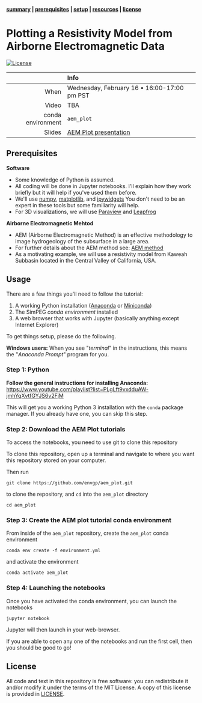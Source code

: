 **[summary](#summary) | [prerequisites](#prerequisites) | [setup](#setup) | [resources](#resources) | [license](#license)**

# Plotting a Resistivity Model from Airborne Electromagnetic Data

[![License](https://img.shields.io/github/license/simpeg/transform-2021-simpeg.svg)](https://github.com/simpeg/transform-2021-simpeg/blob/master/LICENSE)

|         | Info |
|--------:|:-----|
| When    | Wednesday, February 16 • 16:00-17:00 pm PST |
| Video | TBA |
| conda environment  | `aem_plot` |
| Slides  | [AEM Plot presentation](https://bit.ly/aem_plot_slides) |


## Prerequisites

**Software**

* Some knowledge of Python is assumed.
* All coding will be done in Jupyter notebooks. I'll explain how they work
  briefly but it will help if you've used them before.
* We'll use [numpy](https://numpy.org/), [matplotlib](https://matplotlib.org/), and
  [ipywidgets](https://ipywidgets.readthedocs.io/)
  You don't need to be an expert in these tools but some familiarity will help.
* For 3D visualizations, we will use [Paraview](https://www.paraview.org/) and [Leapfrog](https://www.seequent.com/products-solutions/leapfrog-geo/)

**Airborne Electromagnetic Mehtod**
* AEM (Airborne Electromagnetic Method) is an effective methodology to image hydrogeology of the subsurface in a large area. 
* For further details about the AEM method see: [AEM method](https://em.geosci.xyz/content/geophysical_surveys/airborne_tdem/index.html)
* As a motivating example, we will use a resistivity model from Kaweah Subbasin located in the Central Valley of California, USA. 

## Usage

There are a few things you'll need to follow the tutorial:

1. A working Python installation ([Anaconda](https://www.anaconda.com/products/individual) or [Miniconda](https://docs.conda.io/en/latest/miniconda.html))
2. The SimPEG *conda environment* installed
3. A web browser that works with Jupyter
   (basically anything except Internet Explorer)

To get things setup, please do the following.

**Windows users:** When you see "*terminal*" in the instructions,
this means the "*Anaconda Prompt*" program for you.

### Step 1: Python

**Follow the general instructions for installing Anaconda:** https://www.youtube.com/playlist?list=PLgLft9vxdduAW-jmhYqXvtfGYJS6v2FjM

This will get you a working Python 3 installation with the `conda` package
manager. If you already have one, you can skip this step.

### Step 2: Download the AEM Plot tutorials

To access the notebooks, you need to use git to clone this repository

To clone this repository, open up a terminal and navigate to where you want this repository stored on your computer.

Then run
```
git clone https://github.com/envgp/aem_plot.git
```
to clone the repository, and `cd` into the `aem_plot` directory
```
cd aem_plot
```

### Step 3: Create the AEM plot tutorial conda environment

From inside of the `aem_plot` repository, create the `aem_plot` conda environment
```
conda env create -f environment.yml
```
and activate the environment
```
conda activate aem_plot
```

### Step 4: Launching the notebooks

Once you have activated the conda environment, you can launch the notebooks
```
jupyter notebook
```
Jupyter will then launch in your web-browser.

If you are able to open any one of the notebooks and run the first cell, then you should be good to go!

## License

All code and text in this repository is free software: you can redistribute it and/or
modify it under the terms of the MIT License.
A copy of this license is provided in [LICENSE](LICENSE).
